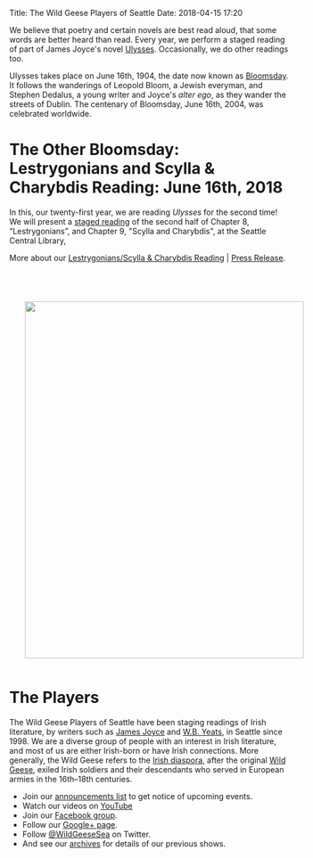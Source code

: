Title: The Wild Geese Players of Seattle
Date: 2018-04-15 17:20

We believe that poetry and certain novels are best read aloud, that some
words are better heard than read. Every year, we perform a staged
reading of part of James Joyce's novel
[Ulysses](http://en.wikipedia.org/wiki/Ulysses_(novel)). Occasionally,
we do other readings too.

Ulysses takes place on June 16th, 1904, the date now known as
[Bloomsday](http://en.wikipedia.org/wiki/Bloomsday). It follows the
wanderings of Leopold Bloom, a Jewish everyman, and Stephen Dedalus, a
young writer and Joyce's *alter ego*, as they wander the streets of
Dublin. The centenary of Bloomsday, June 16th, 2004, was celebrated
worldwide.

# The Other Bloomsday: Lestrygonians and Scylla & Charybdis Reading: June 16th, 2018

In this, our twenty-first year, we are reading *Ulysses* for the second
time! We will present a [staged
reading]({filename}Joyce/Bloomsday/2018.md "The Other Bloomsday") of the
second half of Chapter 8, “Lestrygonians”, and Chapter 9, "Scylla and
Charybdis", at the Seattle Central Library,

More about our [Lestrygonians/Scylla & Charybdis
Reading]({filename}Joyce/Bloomsday/2018.md) | [Press
Release]({filename}Joyce/Bloomsday/2018/press-release.md).

<div>
 <a href="{filename}posters/2018-lunch-and-shake.pdf" title="Download Lestrygonians/Scylla &amp; Charybdis Poster" target="_blank">
  <img src="{filename}posters/2018-lunch-and-shake.jpg" style="padding: 4em 1em 1em 2em;" width="500" height="641"/>
  </a>
 </div>


# The Players

The Wild Geese Players of Seattle have been staging readings of Irish
literature, by writers such as [James Joyce]({filename}Joyce/index.md) and
[W.B. Yeats]({filename}Yeats/index.md), in Seattle since 1998. We are a
diverse group of people with an interest in Irish literature, and most
of us are either Irish-born or have Irish connections. More generally,
the Wild Geese refers to the [Irish
diaspora](http://en.wikipedia.org/wiki/Irish_diaspora), after the
original [Wild
Geese](http://en.wikipedia.org/wiki/Flight_of_the_Wild_Geese), exiled
Irish soldiers and their descendants who served in European armies in
the 16th–18th centuries.

-   Join our [announcements list]({filename}announcements.md) to get notice of
    upcoming events.
-   Watch our videos on
    [YouTube](http://www.youtube.com/user/WildGeeseSeattle)
-   Join our [Facebook
    group](https://www.facebook.com/groups/51261017427/).
-   Follow our [Google+
    page](https://plus.google.com/117294167940743273875/posts).
-   Follow [@WildGeeseSea](http://twitter.com/wildgeesesea) on Twitter.
-   And see our [archives]({filename}archives.md) for details of our previous
    shows.

